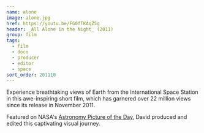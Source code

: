 ```yaml
---
name: alone
image: alone.jpg
href: https://youtu.be/FG0fTKAqZ5g
header: _All Alone in the Night_ (2011)
group: film
tags:
  - film
  - doco
  - producer
  - editor
  - space
sort_order: 201110
---
```

Experience breathtaking views of Earth from the International Space Station in this awe-inspiring short film, which has garnered over 22 million views since its release in November 2011.

Featured on NASA's [Astronomy Picture of the Day](http://apod.nasa.gov/apod/ap120305.html), David produced and edited this captivating visual journey.
